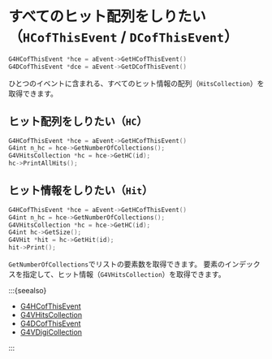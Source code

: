 # すべてのヒット配列をしりたい（`HCofThisEvent` / `DCofThisEvent`）

```cpp
G4HCofThisEvent *hce = aEvent->GetHCofThisEvent()
G4DCofThisEvent *dce = aEvent->GetDCofThisEvent()
```

ひとつのイベントに含まれる、すべてのヒット情報の配列（``HitsCollection``）を取得できます。

## ヒット配列をしりたい（``HC``）

```cpp
G4HCofThisEvent *hce = aEvent->GetHCofThisEvent()
G4int n_hc = hce->GetNumberOfCollections();
G4VHitsCollection *hc = hce->GetHC(id);
hc->PrintAllHits();
```

## ヒット情報をしりたい（``Hit``）

```cpp
G4HCofThisEvent *hce = aEvent->GetHCofThisEvent()
G4int n_hc = hce->GetNumberOfCollections();
G4VHitsCollection *hc = hce->GetHC(id);
G4int hc->GetSize();
G4VHit *hit = hc->GetHit(id);
hit->Print();
```

``GetNumberOfCollections``でリストの要素数を取得できます。
要素のインデックスを指定して、ヒット情報（``G4VHitsCollection``）を取得できます。

:::{seealso}

- [G4HCofThisEvent](https://geant4.kek.jp/Reference/11.2.0/classG4HCofThisEvent.html)
- [G4VHitsCollection](https://geant4.kek.jp/Reference/11.2.0/classG4VHitsCollection.html)
- [G4DCofThisEvent](https://geant4.kek.jp/Reference/11.2.0/classG4DCofThisEvent.html)
- [G4VDigiCollection](https://geant4.kek.jp/Reference/11.2.0/classG4VDigiCollection.html)

:::
